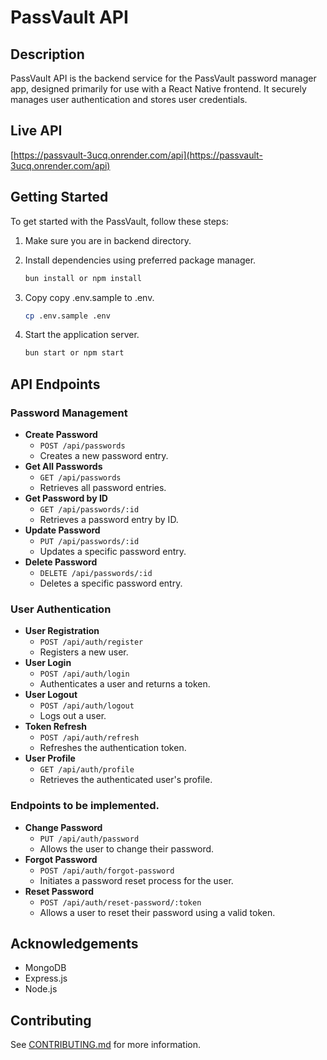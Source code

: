 # PassVault API

## Description

PassVault API is the backend service for the PassVault password manager app, designed primarily for use with a React Native frontend. It securely manages user authentication and stores user credentials.

## Live API

[https://passvault-3ucq.onrender.com/api](https://passvault-3ucq.onrender.com/api)

## Getting Started

To get started with the PassVault, follow these steps:

1. Make sure you are in backend directory.
2. Install dependencies using preferred package manager.

   ```bash
   bun install or npm install
   ```

3. Copy copy .env.sample to .env.

   ```bash
   cp .env.sample .env
   ```

4. Start the application server.

   ```bash
   bun start or npm start
   ```

## API Endpoints

### Password Management

- **Create Password**
  - `POST /api/passwords`
  - Creates a new password entry.
- **Get All Passwords**
  - `GET /api/passwords`
  - Retrieves all password entries.
- **Get Password by ID**
  - `GET /api/passwords/:id`
  - Retrieves a password entry by ID.
- **Update Password**
  - `PUT /api/passwords/:id`
  - Updates a specific password entry.
- **Delete Password**
  - `DELETE /api/passwords/:id`
  - Deletes a specific password entry.

### User Authentication

- **User Registration**
  - `POST /api/auth/register`
  - Registers a new user.
- **User Login**
  - `POST /api/auth/login`
  - Authenticates a user and returns a token.
- **User Logout**
  - `POST /api/auth/logout`
  - Logs out a user.
- **Token Refresh**
  - `POST /api/auth/refresh`
  - Refreshes the authentication token.
- **User Profile**
  - `GET /api/auth/profile`
  - Retrieves the authenticated user's profile.

### Endpoints to be implemented.

- **Change Password**
  - `PUT /api/auth/password`
  - Allows the user to change their password.
- **Forgot Password**
  - `POST /api/auth/forgot-password`
  - Initiates a password reset process for the user.
- **Reset Password**
  - `POST /api/auth/reset-password/:token`
  - Allows a user to reset their password using a valid token.

## Acknowledgements

- MongoDB
- Express.js
- Node.js

## Contributing

See [CONTRIBUTING.md](/CONTRIBUTING.md) for more information.

